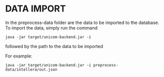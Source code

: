 # DATA IMPORT

In the preprocess-data folder are the data to be imported to the database.
To import the data, simply run the command

`java -jar target/unicom-backend.jar -i`

followed by the path to the data to be imported

For example:

`java -jar target/unicom-backend.jar -i preprocess-data/intellera/out.json`